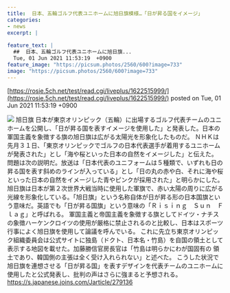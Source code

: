 ```yaml
---
title:  日本、五輪ゴルフ代表ユニホームに旭日旗模様…「日が昇る国をイメージ」  
categories:
- news
excerpt: |
  
feature_text: |
  ##  日本、五輪ゴルフ代表ユニホームに旭日旗...
  Tue, 01 Jun 2021 11:53:19  +0900
feature_image: "https://picsum.photos/2560/600?image=733"
image: "https://picsum.photos/2560/600?image=733"
---
```


[https://rosie.5ch.net/test/read.cgi/liveplus/1622515999/](https://rosie.5ch.net/test/read.cgi/liveplus/1622515999/)
posted on Tue, 01 Jun 2021 11:53:19  +0900

<!--more-->

![](https://s.japanese.joins.com/upload/images/2021/06/20210601091435-1.jpg) 旭日旗 日本が東京オリンピック（五輪）に出場するゴルフ代表チームのユニホームを公開し、「日が昇る国を表すイメージを使用した」と発表した。日本の軍国主義を象徴する旗の旭日旗は広がる太陽光を形象化したものだ。 ＮＨＫは先月３１日、「東京オリンピックでゴルフの日本代表選手が着用するユニホームが発表された」とし「海や桜といった日本の自然をイメージした」と伝えた。 問題は次の説明だ。放送は「日本代表のユニフォームは５種類で、いずれも日の昇る国を表す斜めのラインが入っている」とし「日の丸の赤や白、それに海や桜といった日本の自然をイメージした青やピンクが採用された」と明らかにした。 旭日旗は日本が第２次世界大戦当時に使用した軍旗で、赤い太陽の周りに広がる光線を形象化している。「旭日旗」という名称自体が日が昇る形の日本国旗という意味だ。英語でも「日が昇る国旗」という意味の「Ｒｉｓｉｎｇ　Ｓｕｎ　Ｆｌａｇ」と呼ばれる。 軍国主義と帝国主義を象徴する旗としてドイツ・ナチスの象徴ハーケンクロイツの使用が厳格に禁止されるのと比較し、日本はスポーツ行事によく旭日旗を使用して論議を呼んでいる。 これに先立ち東京オリンピック組織委員会は公式サイトに独島（ドクト、日本名・竹島）を自国の領土として表示する地図を載せた。加藤勝信官房長官は「竹島は明らかにわが国固有の 領土であり、韓国側の主張は全く受け入れられない」と述べた。 こうした状況で旭日旗を連想させる「日が昇る国」を表すデザインを代表チームのユニホームに使用したと公式発表し、批判の声はさらに強まると予想される。 https://s.japanese.joins.com/Jarticle/279136
